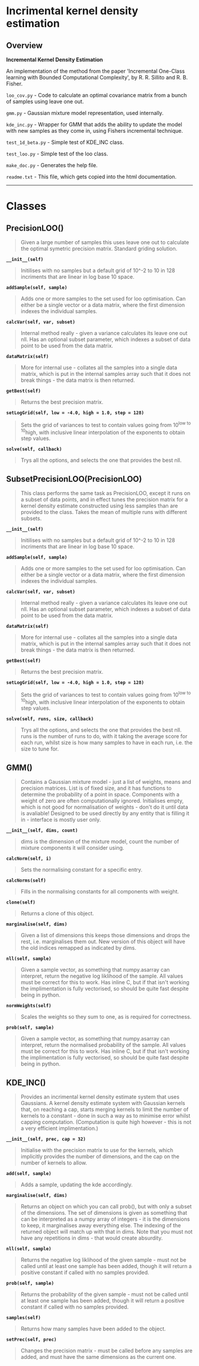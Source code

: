 # Incrimental kernel density estimation #

## Overview ##
**Incremental Kernel Density Estimation**

An implementation of the method from the paper 'Incremental One-Class learning with Bounded Computational Complexity', by R. R. Sillito and R. B. Fisher.

`loo_cov.py` - Code to calculate an optimal covariance matrix from a bunch of samples using leave one out.

`gmm.py` - Gaussian mixture model representation, used internally.

`kde_inc.py` - Wrapper for GMM that adds the ability to update the model with new samples as they come in, using Fishers incremental technique.


`test_1d_beta.py` - Simple test of KDE\_INC class.

`test_loo.py` - Simple test of the loo class.


`make_doc.py` - Generates the help file.

`readme.txt` - This file, which gets copied into the html documentation.


---


# Classes #

## PrecisionLOO() ##
> Given a large number of samples this uses leave one out to calculate the optimal symetric precision matrix. Standard griding solution.

**`__init__(self)`**
> Initilises with no samples but a default grid of 10^-2 to 10 in 128 incriments that are linear in log base 10 space.

**`addSample(self, sample)`**
> Adds one or more samples to the set used for loo optimisation. Can either be a single vector or a data matrix, where the first dimension indexes the individual samples.

**`calcVar(self, var, subset)`**
> Internal method really - given a variance calculates its leave one out nll. Has an optional subset parameter, which indexes a subset of data point to be used from the data matrix.

**`dataMatrix(self)`**
> More for internal use - collates all the samples into a single data matrix, which is put in the internal samples array such that it does not break things - the data matrix is then returned.

**`getBest(self)`**
> Returns the best precision matrix.

**`setLogGrid(self, low = -4.0, high = 1.0, step = 128)`**
> Sets the grid of variances to test to contain values going from 10<sup>low to 10</sup>high, with inclusive linear interpolation of the exponents to obtain step values.

**`solve(self, callback)`**
> Trys all the options, and selects the one that provides the best nll.

## SubsetPrecisionLOO(PrecisionLOO) ##
> This class performs the same task as PrecisionLOO, except it runs on a subset of data points, and in effect tunes the precision matrix for a kernel density estimate constructed using less samples than are provided to the class. Takes the mean of multiple runs with different subsets.

**`__init__(self)`**
> Initilises with no samples but a default grid of 10^-2 to 10 in 128 incriments that are linear in log base 10 space.

**`addSample(self, sample)`**
> Adds one or more samples to the set used for loo optimisation. Can either be a single vector or a data matrix, where the first dimension indexes the individual samples.

**`calcVar(self, var, subset)`**
> Internal method really - given a variance calculates its leave one out nll. Has an optional subset parameter, which indexes a subset of data point to be used from the data matrix.

**`dataMatrix(self)`**
> More for internal use - collates all the samples into a single data matrix, which is put in the internal samples array such that it does not break things - the data matrix is then returned.

**`getBest(self)`**
> Returns the best precision matrix.

**`setLogGrid(self, low = -4.0, high = 1.0, step = 128)`**
> Sets the grid of variances to test to contain values going from 10<sup>low to 10</sup>high, with inclusive linear interpolation of the exponents to obtain step values.

**`solve(self, runs, size, callback)`**
> Trys all the options, and selects the one that provides the best nll. runs is the number of runs to do, with it taking the average score for each run, whilst size is how many samples to have in each run, i.e. the size to tune for.

## GMM() ##
> Contains a Gaussian mixture model - just a list of weights, means and precision matrices. List is of fixed size, and it has functions to determine the probability of a point in space. Components with a weight of zero are often computationally ignored. Initialises empty, which is not good for normalisation of weights - don't do it until data is avaliable! Designed to be used directly by any entity that is filling it in - interface is mostly user only.

**`__init__(self, dims, count)`**
> dims is the dimension of the mixture model, count the number of mixture components it will consider using.

**`calcNorm(self, i)`**
> Sets the normalising constant for a specific entry.

**`calcNorms(self)`**
> Fills in the normalising constants for all components with weight.

**`clone(self)`**
> Returns a clone of this object.

**`marginalise(self, dims)`**
> Given a list of dimensions this keeps those dimensions and drops the rest, i.e. marginalises them out. New version of this object will have the old indices remapped as indicated by dims.

**`nll(self, sample)`**
> Given a sample vector, as something that numpy.asarray can interpret, return the negative log liklihood of the sample. All values must be correct for this to work. Has inline C, but if that isn't working the implimentation is fully vectorised, so should be quite fast despite being in python.

**`normWeights(self)`**
> Scales the weights so they sum to one, as is required for correctness.

**`prob(self, sample)`**
> Given a sample vector, as something that numpy.asarray can interpret, return the normalised probability of the sample. All values must be correct for this to work. Has inline C, but if that isn't working the implimentation is fully vectorised, so should be quite fast despite being in python.

## KDE\_INC() ##
> Provides an incrimental kernel density estimate system that uses Gaussians. A kernel density estimate system with Gaussian kernels that, on reaching a cap, starts merging kernels to limit the number of kernels to a constant - done in such a way as to minimise error whilst capping computation. (Computation is quite high however - this is not a very efficient implimentation.)

**`__init__(self, prec, cap = 32)`**
> Initialise with the precision matrix to use for the kernels, which implicitly provides the number of dimensions, and the cap on the number of kernels to allow.

**`add(self, sample)`**
> Adds a sample, updating the kde accordingly.

**`marginalise(self, dims)`**
> Returns an object on which you can call prob(), but with only a subset of the dimensions. The set of dimensions is given as something that can be interpreted as a numpy array of integers - it is the dimensions to keep, it marginalises away everything else. The indexing of the returned object will match up with that in dims. Note that you must not have any repetitions in dims - that would create absurdity.

**`nll(self, sample)`**
> Returns the negative log liklihood of the given sample - must not be called until at least one sample has been added, though it will return a positive constant if called with no samples provided.

**`prob(self, sample)`**
> Returns the probability of the given sample - must not be called until at least one sample has been added, though it will return a positive constant if called with no samples provided.

**`samples(self)`**
> Returns how many samples have been added to the object.

**`setPrec(self, prec)`**
> Changes the precision matrix - must be called before any samples are added, and must have the same dimensions as the current one.